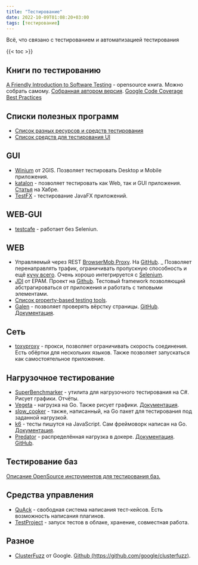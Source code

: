 ```yaml
---
title: "Тестирование"
date: 2022-10-09T01:08:20+03:00
tags: [тестирование]
---
```


Всё, что связано с тестированием и автоматизацией тестирования

{{< toc >}}

## Книги по тестированию

[A Friendly Introduction to Software Testing](https://github.com/laboon/ebook) - opensource книга. Можно собрать самому. [Собранная автором версия](https://github.com/laboon/software-testing).
[Google Code Coverage Best Practices](https://testing.googleblog.com/2020/08/code-coverage-best-practices.html)

## Списки полезных программ

* [Список разных ресурсов и средств тестирования](https://github.com/TheJambo/awesome-testing)
* [Список средств для тестирования UI](https://github.com/mojoaxel/awesome-regression-testing)

## GUI

* [Winium](https://github.com/2gis/Winium) от 2GIS. Позволяет тестировать Desktop и Mobile приложения.
* [katalon](https://www.katalon.com) - позволяет тестировать как Web, так и GUI приложения. [Статья](https://habr.com/ru/company/deutschetelekomitsolutions/blog/530684) на Хабре.
* [TestFX](https://github.com/TestFX/TestFX) - тестирование JavaFX приложений.

## WEB-GUI

* [testcafe](https://testcafe.io) - работает без Seleniun.

## WEB

* Управляемый через REST [BrowserMob Proxy](http://bmp.lightbody.net/). На [GitHub](https://github.com/lightbody/browsermob-proxy). _
Позволяет перенаправлять трафик, ограничивать пропускную способность и ещё [кучу всего](https://github.com/lightbody/browsermob-proxy#rest-api). Очень хорошо интегрируется с [Selenium](http://www.seleniumhq.org/).
* [JDI](http://jdi.epam.com) от EPAM. Проект на [Github](https://github.com/epam/JDI). Тестовый framework позволяющий абстрагироваться от приложения и работать с типовыми элементами.
* [Список property-based testing tools](https://gist.github.com/npryce/4147916).
* [Galen](http://galenframework.com/) - позволяет проверять вёрстку страницы. [GitHub](https://github.com/galenframework/galen). [Документация](http://galenframework.com/docs/all/).

## Сеть

* [toxyproxy](https://github.com/shopify/toxiproxy) - прокси, позволяет ограничивать скорость соединения. Есть обёртки для нескольких языков. Также позволяет запускаться как самостоятельное приложение.

## Нагрузочное тестирование

* [SuperBenchmarker](https://github.com/aliostad/SuperBenchmarker) - утилита для нагрузочного тестирования на C#. Рисует графики. Отчёты.
* [Vegeta](https://github.com/tsenart/vegeta) - нагрузка на Go. Также рисует графики. [Документация](https://godoc.org/github.com/tsenart/vegeta/lib).
* [slow_cooker](https://github.com/BuoyantIO/slow_cooker) - также, написанный, на Go пакет для тестирования под заданной нагрузкой.
* [k6](https://k6.io/) - тесты пишутся на JavaScript. Сам фреймоворк написан на Go. [Документация](https://docs.k6.io/docs).
* [Predator](https://www.predator.dev) - распределённая нагрузка в докере. [Документация](https://zooz.github.io/predator/myfirsttest.html). [GitHub](https://github.com/Zooz/predator).

## Тестирование баз

[Описание OpenSource инструментов для тестирования баз.](http://qaat.ru/opensorsnye-instrumenty-dlya-testirovaniya-baz-dannyx)

## Средства управления

* [QuAck](http://testquack.com/) - свободная система написания тест-кейсов. Есть возможность написания плагинов.
* [TestProject](https://testproject.io/) - запуск тестов в облаке, хранение, совместная работа.

## Разное

* [ClusterFuzz](https://opensource.googleblog.com/2019/02/open-sourcing-clusterfuzz.html) от Google. [Github (https://github.com/google/clusterfuzz)](https://github.com/google/clusterfuzz).

